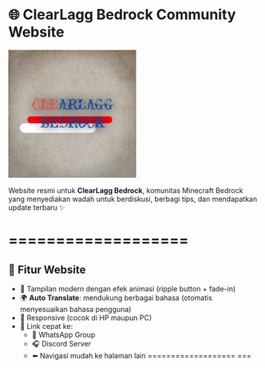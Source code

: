 # 🌐 ClearLagg Bedrock Community Website

![ClearLagg Bedrock Logo](image/logo.png)

Website resmi untuk **ClearLagg Bedrock**, komunitas Minecraft Bedrock yang menyediakan wadah untuk berdiskusi, berbagi tips, dan mendapatkan update terbaru ✨

===================
====
## 🚀 Fitur Website
- 🎨 Tampilan modern dengan efek animasi (ripple button + fade-in)
- 🌍 **Auto Translate**: mendukung berbagai bahasa (otomatis menyesuaikan bahasa pengguna)
- 📱 Responsive (cocok di HP maupun PC)
- 🔗 Link cepat ke:
  - 💬 WhatsApp Group
  - 🎧 Discord Server
  - ⬅️ Navigasi mudah ke halaman lain
===================
===
